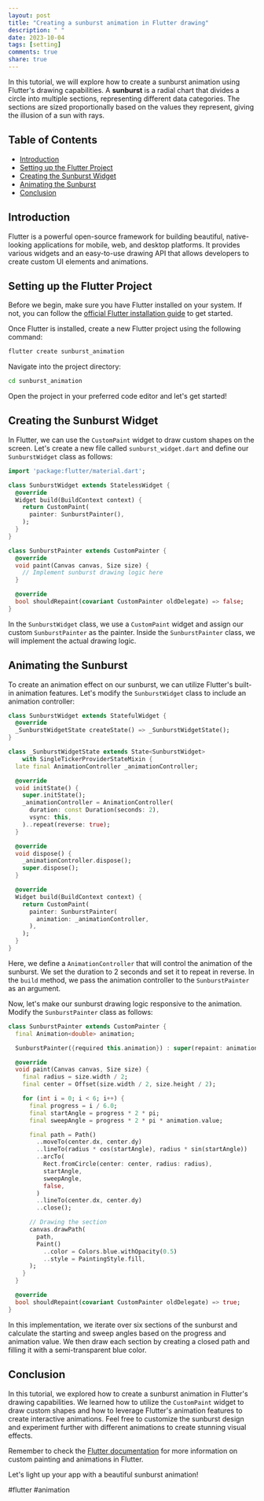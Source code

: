 ```yaml
---
layout: post
title: "Creating a sunburst animation in Flutter drawing"
description: " "
date: 2023-10-04
tags: [setting]
comments: true
share: true
---
```


In this tutorial, we will explore how to create a sunburst animation using Flutter's drawing capabilities. A **sunburst** is a radial chart that divides a circle into multiple sections, representing different data categories. The sections are sized proportionally based on the values they represent, giving the illusion of a sun with rays.

## Table of Contents
- [Introduction](#introduction)
- [Setting up the Flutter Project](#setting-up-the-flutter-project)
- [Creating the Sunburst Widget](#creating-the-sunburst-widget)
- [Animating the Sunburst](#animating-the-sunburst)
- [Conclusion](#conclusion)

## Introduction

Flutter is a powerful open-source framework for building beautiful, native-looking applications for mobile, web, and desktop platforms. It provides various widgets and an easy-to-use drawing API that allows developers to create custom UI elements and animations.

## Setting up the Flutter Project

Before we begin, make sure you have Flutter installed on your system. If not, you can follow the [official Flutter installation guide](https://flutter.dev/docs/get-started/install) to get started.

Once Flutter is installed, create a new Flutter project using the following command:

```bash
flutter create sunburst_animation
```

Navigate into the project directory:

```bash
cd sunburst_animation
```

Open the project in your preferred code editor and let's get started!

## Creating the Sunburst Widget

In Flutter, we can use the `CustomPaint` widget to draw custom shapes on the screen. Let's create a new file called `sunburst_widget.dart` and define our `SunburstWidget` class as follows:

```dart
import 'package:flutter/material.dart';

class SunburstWidget extends StatelessWidget {
  @override
  Widget build(BuildContext context) {
    return CustomPaint(
      painter: SunburstPainter(),
    );
  }
}

class SunburstPainter extends CustomPainter {
  @override
  void paint(Canvas canvas, Size size) {
    // Implement sunburst drawing logic here
  }

  @override
  bool shouldRepaint(covariant CustomPainter oldDelegate) => false;
}
```

In the `SunburstWidget` class, we use a `CustomPaint` widget and assign our custom `SunburstPainter` as the painter. Inside the `SunburstPainter` class, we will implement the actual drawing logic.

## Animating the Sunburst

To create an animation effect on our sunburst, we can utilize Flutter's built-in animation features. Let's modify the `SunburstWidget` class to include an animation controller:

```dart
class SunburstWidget extends StatefulWidget {
  @override
  _SunburstWidgetState createState() => _SunburstWidgetState();
}

class _SunburstWidgetState extends State<SunburstWidget>
    with SingleTickerProviderStateMixin {
  late final AnimationController _animationController;

  @override
  void initState() {
    super.initState();
    _animationController = AnimationController(
      duration: const Duration(seconds: 2),
      vsync: this,
    )..repeat(reverse: true);
  }

  @override
  void dispose() {
    _animationController.dispose();
    super.dispose();
  }

  @override
  Widget build(BuildContext context) {
    return CustomPaint(
      painter: SunburstPainter(
        animation: _animationController,
      ),
    );
  }
}
```

Here, we define a `AnimationController` that will control the animation of the sunburst. We set the duration to 2 seconds and set it to repeat in reverse. In the `build` method, we pass the animation controller to the `SunburstPainter` as an argument.

Now, let's make our sunburst drawing logic responsive to the animation. Modify the `SunburstPainter` class as follows:

```dart
class SunburstPainter extends CustomPainter {
  final Animation<double> animation;

  SunburstPainter({required this.animation}) : super(repaint: animation);

  @override
  void paint(Canvas canvas, Size size) {
    final radius = size.width / 2;
    final center = Offset(size.width / 2, size.height / 2);

    for (int i = 0; i < 6; i++) {
      final progress = i / 6.0;
      final startAngle = progress * 2 * pi;
      final sweepAngle = progress * 2 * pi * animation.value;

      final path = Path()
        ..moveTo(center.dx, center.dy)
        ..lineTo(radius * cos(startAngle), radius * sin(startAngle))
        ..arcTo(
          Rect.fromCircle(center: center, radius: radius),
          startAngle,
          sweepAngle,
          false,
        )
        ..lineTo(center.dx, center.dy)
        ..close();

      // Drawing the section
      canvas.drawPath(
        path,
        Paint()
          ..color = Colors.blue.withOpacity(0.5)
          ..style = PaintingStyle.fill,
      );
    }
  }

  @override
  bool shouldRepaint(covariant CustomPainter oldDelegate) => true;
}
```

In this implementation, we iterate over six sections of the sunburst and calculate the starting and sweep angles based on the progress and animation value. We then draw each section by creating a closed path and filling it with a semi-transparent blue color.

## Conclusion

In this tutorial, we explored how to create a sunburst animation in Flutter's drawing capabilities. We learned how to utilize the `CustomPaint` widget to draw custom shapes and how to leverage Flutter's animation features to create interactive animations. Feel free to customize the sunburst design and experiment further with different animations to create stunning visual effects.

Remember to check the [Flutter documentation](https://flutter.dev/docs) for more information on custom painting and animations in Flutter.

Let's light up your app with a beautiful sunburst animation!

#flutter #animation